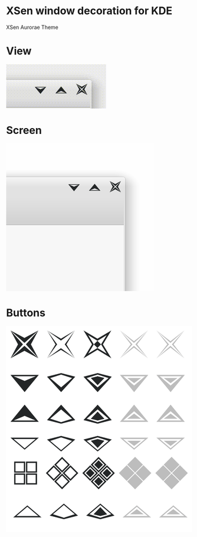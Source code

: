 # XSen window decoration for KDE
XSen Aurorae Theme

# View
<img src="./animated.gif">

# Screen
<img src="./picture0.png">

# Buttons
<img src="./close.png">
